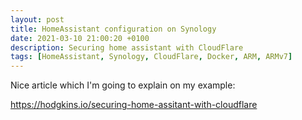```yaml
---
layout: post
title: HomeAssistant configuration on Synology
date: 2021-03-10 21:00:20 +0100
description: Securing home assistant with CloudFlare
tags: [HomeAssistant, Synology, CloudFlare, Docker, ARM, ARMv7]
---
```


Nice article which I'm going to explain on my example:

https://hodgkins.io/securing-home-assitant-with-cloudflare